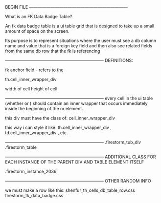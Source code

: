 BEGIN FILE
———————————————————————

What is an FK Data Badge Table?

An fk data badge table is a ui table grid that is designed to take up a small amount of space on the screen.

Its purpose is to represent situations where the user must see a db column name and value that is a foreign key field and then also see related fields from the same db row that the fk is referencing




———————————————————————
DEFINITIONS:

fk anchor field - refers to the 


th.cell_inner_wrapper_div



width of <th> cell
height of <th> cell

———————————————————————
every cell in the ui table (whether <th> or <td>) should contain an inner wrapper that occurs immediately inside the beginning of the <td> or <th> element.

this div must have the class of:
cell_inner_wrapper_div

this way i can style it like:
th.cell_inner_wrapper_div , td.cell_inner_wrapper_div , etc.


———————————————————————
.firestorm_tub_div
.firestorm_table

———————————————————————
ADDITIONAL CLASS FOR EACH INSTANCE OF THE PARENT DIV AND TABLE ELEMENT ITSELF

.firestorm_instance_2036


———————————————————————
OTHER RANDOM INFO

we must make a row like this:
shenfur_th_cells_db_table_row.css
firestorm_fk_data_badge.css
